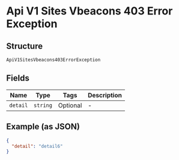 
# Api V1 Sites Vbeacons 403 Error Exception

## Structure

`ApiV1SitesVbeacons403ErrorException`

## Fields

| Name | Type | Tags | Description |
|  --- | --- | --- | --- |
| `detail` | `string` | Optional | - |

## Example (as JSON)

```json
{
  "detail": "detail6"
}
```

